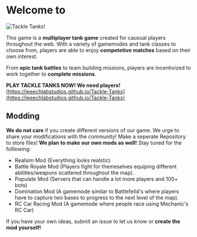 # **Welcome to**
![Tackle Tanks!](https://raw.githubusercontent.com/LeeechLabStudios/Tackle-Tanks/main/HTML_images/title.svg)

This game is a **multiplayer tank game** created for causual players throughout the web. With a variety of gamemodes and tank classes to choose from, players are able to enjoy **competetive matches** based on their own interest.

From **epic tank battles** to team building missions, players are incentivized to work together to **complete missions**.


**PLAY TACKLE TANKS NOW! We need players!** [https://leeechlabstudios.github.io/Tackle-Tanks](https://leeechlabstudios.github.io/Tackle-Tanks)

## Modding
**We do not care** if you create different versions of our game. We urge to share your modifications with the community! Make a seperate Repository to store files! **We plan to make our own mods as well!** Stay tuned for the folllowing:

 - Realsim Mod (Everything looks realstic)
 - Battle Royale Mod (Players fight for themeselves equiping different abilities/weapons scattered throughout the map).
 - Populate Mod (Servers that can handle a lot more players and 100+ bots)
 - Domination Mod (A gamemode similar to Battlefeild's where players have to capture two bases to progress to the next level of the map).
 - RC Car Racing Mod (A gamemode where people race using Mechanic's RC Car)

If you have your own ideas, submit an issue to let us know or **create the mod yourself!**
